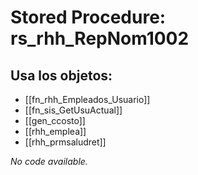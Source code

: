 # Stored Procedure: rs_rhh_RepNom1002

## Usa los objetos:
- [[fn_rhh_Empleados_Usuario]]
- [[fn_sis_GetUsuActual]]
- [[gen_ccosto]]
- [[rhh_emplea]]
- [[rhh_prmsaludret]]

*No code available.*
